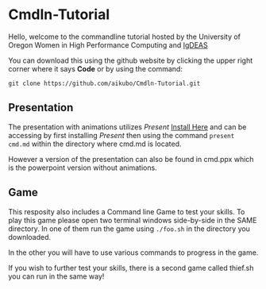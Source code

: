 # Cmdln-Tutorial

Hello, welcome to the commandline tutorial hosted by the University of Oregon Women in High Performance Computing and [IgDEAS](https://igdeas.wordpress.com/)

You can download this using the github website by clicking the upper right corner where it says **Code** or by using the command: 

`git clone https://github.com/aikubo/Cmdln-Tutorial.git`

## Presentation
The presentation  with animations utilizes *Present* [Install Here](https://github.com/vinayak-mehta/present) and can be accessing by first installing *Present* then using the command 
`present cmd.md` within the directory where cmd.md is located. 

However a version of the presentation can also be found in cmd.ppx which is the powerpoint version without animations. 

## Game
This resposity also includes a Command line Game to test your skills. 
To play this game please open two terminal windows side-by-side in the SAME directory. In one of them run the game using `./foo.sh` in the directory you downloaded. 

In the other you will have to use various commands to progress in the game. 

If you wish to further test your skills, there is a second game called thief.sh you can run in the same way!
